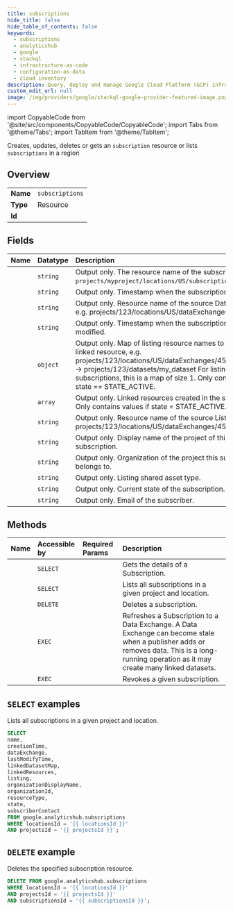 ```yaml
---
title: subscriptions
hide_title: false
hide_table_of_contents: false
keywords:
  - subscriptions
  - analyticshub
  - google
  - stackql
  - infrastructure-as-code
  - configuration-as-data
  - cloud inventory
description: Query, deploy and manage Google Cloud Platform (GCP) infrastructure and resources using SQL
custom_edit_url: null
image: /img/providers/google/stackql-google-provider-featured-image.png
---
```


import CopyableCode from '@site/src/components/CopyableCode/CopyableCode';
import Tabs from '@theme/Tabs';
import TabItem from '@theme/TabItem';

Creates, updates, deletes or gets an <code>subscription</code> resource or lists <code>subscriptions</code> in a region

## Overview
<table><tbody>
<tr><td><b>Name</b></td><td><code>subscriptions</code></td></tr>
<tr><td><b>Type</b></td><td>Resource</td></tr>
<tr><td><b>Id</b></td><td><CopyableCode code="google.analyticshub.subscriptions" /></td></tr>
</tbody></table>

## Fields
| Name | Datatype | Description |
|:-----|:---------|:------------|
| <CopyableCode code="name" /> | `string` | Output only. The resource name of the subscription. e.g. `projects/myproject/locations/US/subscriptions/123`. |
| <CopyableCode code="creationTime" /> | `string` | Output only. Timestamp when the subscription was created. |
| <CopyableCode code="dataExchange" /> | `string` | Output only. Resource name of the source Data Exchange. e.g. projects/123/locations/US/dataExchanges/456 |
| <CopyableCode code="lastModifyTime" /> | `string` | Output only. Timestamp when the subscription was last modified. |
| <CopyableCode code="linkedDatasetMap" /> | `object` | Output only. Map of listing resource names to associated linked resource, e.g. projects/123/locations/US/dataExchanges/456/listings/789 -> projects/123/datasets/my_dataset For listing-level subscriptions, this is a map of size 1. Only contains values if state == STATE_ACTIVE. |
| <CopyableCode code="linkedResources" /> | `array` | Output only. Linked resources created in the subscription. Only contains values if state = STATE_ACTIVE. |
| <CopyableCode code="listing" /> | `string` | Output only. Resource name of the source Listing. e.g. projects/123/locations/US/dataExchanges/456/listings/789 |
| <CopyableCode code="organizationDisplayName" /> | `string` | Output only. Display name of the project of this subscription. |
| <CopyableCode code="organizationId" /> | `string` | Output only. Organization of the project this subscription belongs to. |
| <CopyableCode code="resourceType" /> | `string` | Output only. Listing shared asset type. |
| <CopyableCode code="state" /> | `string` | Output only. Current state of the subscription. |
| <CopyableCode code="subscriberContact" /> | `string` | Output only. Email of the subscriber. |

## Methods
| Name | Accessible by | Required Params | Description |
|:-----|:--------------|:----------------|:------------|
| <CopyableCode code="projects_locations_subscriptions_get" /> | `SELECT` | <CopyableCode code="locationsId, projectsId, subscriptionsId" /> | Gets the details of a Subscription. |
| <CopyableCode code="projects_locations_subscriptions_list" /> | `SELECT` | <CopyableCode code="locationsId, projectsId" /> | Lists all subscriptions in a given project and location. |
| <CopyableCode code="projects_locations_subscriptions_delete" /> | `DELETE` | <CopyableCode code="locationsId, projectsId, subscriptionsId" /> | Deletes a subscription. |
| <CopyableCode code="projects_locations_subscriptions_refresh" /> | `EXEC` | <CopyableCode code="locationsId, projectsId, subscriptionsId" /> | Refreshes a Subscription to a Data Exchange. A Data Exchange can become stale when a publisher adds or removes data. This is a long-running operation as it may create many linked datasets. |
| <CopyableCode code="projects_locations_subscriptions_revoke" /> | `EXEC` | <CopyableCode code="locationsId, projectsId, subscriptionsId" /> | Revokes a given subscription. |

## `SELECT` examples

Lists all subscriptions in a given project and location.

```sql
SELECT
name,
creationTime,
dataExchange,
lastModifyTime,
linkedDatasetMap,
linkedResources,
listing,
organizationDisplayName,
organizationId,
resourceType,
state,
subscriberContact
FROM google.analyticshub.subscriptions
WHERE locationsId = '{{ locationsId }}'
AND projectsId = '{{ projectsId }}'; 
```

## `DELETE` example

Deletes the specified subscription resource.

```sql
DELETE FROM google.analyticshub.subscriptions
WHERE locationsId = '{{ locationsId }}'
AND projectsId = '{{ projectsId }}'
AND subscriptionsId = '{{ subscriptionsId }}';
```
